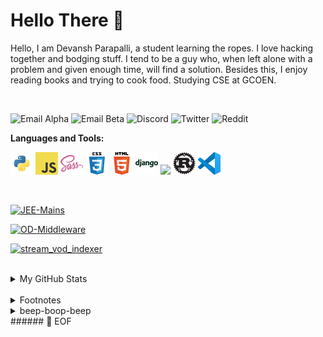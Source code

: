 # Hello There 👋

Hello, I am Devansh Parapalli, a student learning the ropes. I love hacking together and bodging stuff. I tend to be a guy who, when left alone with a problem and given enough time, will find a solution. Besides this, I enjoy reading books and trying to cook food. Studying CSE at GCOEN.

<br />

![Email Alpha](https://img.shields.io/static/v1?label=Email&message=parapallidev@gmail.com&color=informational&logo=gmail&style=flat-square)
![Email Beta](https://img.shields.io/static/v1?label=Email&message=devparapalli@gmail.com&color=informational&logo=gmail&style=flat-square)
![Discord](https://img.shields.io/static/v1?label=Discord&message=RogueCatalyst%230001&color=informational&logo=discord&style=flat-square)
![Twitter](https://img.shields.io/static/v1?label=Twitter&message=@RogueCatalyst&color=informational&logo=twitter&style=flat-square)
![Reddit](https://img.shields.io/static/v1?label=Reddit&message=%2Fu%2FDevParapalli&color=informational&logo=reddit&style=flat-square)

**Languages and Tools:**

<a href=""><code><img height="36" src="https://raw.githubusercontent.com/github/explore/80688e429a7d4ef2fca1e82350fe8e3517d3494d/topics/python/python.png"></code></a>
<a href=""><code><img height="36" src="https://raw.githubusercontent.com/github/explore/80688e429a7d4ef2fca1e82350fe8e3517d3494d/topics/javascript/javascript.png"></code></a>
<a href=""><code><img height="36" src="https://raw.githubusercontent.com/github/explore/80688e429a7d4ef2fca1e82350fe8e3517d3494d/topics/sass/sass.png"></code></a>
<a href=""><code><img height="36" src="https://raw.githubusercontent.com/github/explore/5c058a388828bb5fde0bcafd4bc867b5bb3f26f3/topics/css/css.png"></code></a>
<a href=""><code><img height="36" src="https://raw.githubusercontent.com/github/explore/80688e429a7d4ef2fca1e82350fe8e3517d3494d/topics/html/html.png"></code></a>
<a href=""><code><img height="36" src="https://raw.githubusercontent.com/github/explore/80688e429a7d4ef2fca1e82350fe8e3517d3494d/topics/django/django.png"></code></a>
<a href="https://fastapi.tiangolo.com"><code><img height="36" src="https://fastapi.tiangolo.com/img/icon-white.svg"></code></a>
<a href=""><code><img height="36" src="https://raw.githubusercontent.com/github/explore/80688e429a7d4ef2fca1e82350fe8e3517d3494d/topics/rust/rust.png"></code></a>
<a href=""><code><img height="36" src="https://raw.githubusercontent.com/github/explore/80688e429a7d4ef2fca1e82350fe8e3517d3494d/topics/visual-studio-code/visual-studio-code.png"></code></a>

<br />

[![JEE-Mains](https://github-readme-stats.vercel.app/api/pin/?username=DevParapalli&repo=JEE-Mains&theme=material-palenight)](https://github.com/DevParapalli/JEE-Mains)

[![OD-Middleware](https://github-readme-stats.vercel.app/api/pin/?username=DevParapalli&repo=OD-Middleware&theme=material-palenight)](https://github.com/DevParapalli/OD-Middleware)

[![stream_vod_indexer](https://github-readme-stats.vercel.app/api/pin/?username=DevParapalli&repo=stream_vod_indexer&theme=material-palenight)](https://github.com/DevParapalli/stream_vod_indexer)

<br />

<details>

<summary>My GitHub Stats</summary>

![My GitHub Stats](https://github-readme-stats.vercel.app/api?username=DevParapalli&theme=material-palenight&count_private=true&show_icons=true&include_all_commits=true&hide_border=true)

![Top Languages](https://github-readme-stats.vercel.app/api/top-langs/?username=DevParapalli&layout=compact&langs_count=8&theme=material-palenight&show_icons=true&hide_border=true)

![GitHub Streak](https://github-readme-streak-stats.herokuapp.com?user=DevParapalli&theme=material-palenight&hide_border=true)

</details>

<br />

<details>
<summary>Footnotes</summary>

- Thanks to
  - [GitHub Stats](https://github.com/anuraghazra/github-readme-stats), Provided by [anuraghazra](https://github.com/anuraghazra)
  - [GitHub Streak](https://github.com/DenverCoder1/github-readme-streak-stats), Provided by [DenverCoder1](https://github.com/DenverCoder1)
</details>

<details id="beep-boop">
<summary>beep-boop-beep</summary>

```json
{
   "nationality":"Indian",
   "education":"Year-12 CBSE",
   "magic-number":"18-M"
}
```
</details>
###### 💾 EOF
